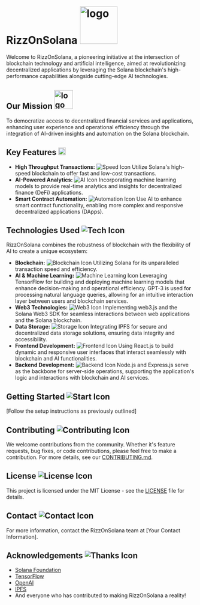 # RizzOnSolana <img src="https://github.com/RizzOnSolana/.github/assets/161975417/e21e668f-aff1-4714-89aa-7479cb658a7b" width="100" height="100" alt="logo">


Welcome to RizzOnSolana, a pioneering initiative at the intersection of blockchain technology and artificial intelligence, aimed at revolutionizing decentralized applications by leveraging the Solana blockchain's high-performance capabilities alongside cutting-edge AI technologies.

## Our Mission <img src="https://github.com/RizzOnSolana/.github/assets/161975417/a803bb36-29ca-43d9-8479-954f20707a20" width="50" height="50" alt="logo">

To democratize access to decentralized financial services and applications, enhancing user experience and operational efficiency through the integration of AI-driven insights and automation on the Solana blockchain.

## Key Features <img src="https://github.com/RizzOnSolana/.github/assets/161975417/61904117-60af-45f7-aab6-be2a40c599fb" width="20" height="20" alt="logo">

- **High Throughput Transactions:** ![Speed Icon](https://via.placeholder.com/15) Utilize Solana's high-speed blockchain to offer fast and low-cost transactions.
- **AI-Powered Analytics:** ![AI Icon](https://via.placeholder.com/15) Incorporating machine learning models to provide real-time analytics and insights for decentralized finance (DeFi) applications.
- **Smart Contract Automation:** ![Automation Icon](https://via.placeholder.com/15) Use AI to enhance smart contract functionality, enabling more complex and responsive decentralized applications (DApps).

## Technologies Used ![Tech Icon](https://via.placeholder.com/20)

RizzOnSolana combines the robustness of blockchain with the flexibility of AI to create a unique ecosystem:

- **Blockchain:** ![Blockchain Icon](https://via.placeholder.com/15) Utilizing Solana for its unparalleled transaction speed and efficiency.
- **AI & Machine Learning:** ![Machine Learning Icon](https://via.placeholder.com/15) Leveraging TensorFlow for building and deploying machine learning models that enhance decision-making and operational efficiency. GPT-3 is used for processing natural language queries, allowing for an intuitive interaction layer between users and blockchain services.
- **Web3 Technologies:** ![Web3 Icon](https://via.placeholder.com/15) Implementing web3.js and the Solana Web3 SDK for seamless interactions between web applications and the Solana blockchain.
- **Data Storage:** ![Storage Icon](https://via.placeholder.com/15) Integrating IPFS for secure and decentralized data storage solutions, ensuring data integrity and accessibility.
- **Frontend Development:** ![Frontend Icon](https://via.placeholder.com/15) Using React.js to build dynamic and responsive user interfaces that interact seamlessly with blockchain and AI functionalities.
- **Backend Development:** ![Backend Icon](https://via.placeholder.com/15) Node.js and Express.js serve as the backbone for server-side operations, supporting the application's logic and interactions with blockchain and AI services.

## Getting Started ![Start Icon](https://via.placeholder.com/20)

[Follow the setup instructions as previously outlined]

## Contributing ![Contributing Icon](https://via.placeholder.com/20)

We welcome contributions from the community. Whether it's feature requests, bug fixes, or code contributions, please feel free to make a contribution. For more details, see our [CONTRIBUTING.md](CONTRIBUTING.md).

## License ![License Icon](https://via.placeholder.com/20)

This project is licensed under the MIT License - see the [LICENSE](LICENSE) file for details.

## Contact ![Contact Icon](https://via.placeholder.com/20)

For more information, contact the RizzOnSolana team at [Your Contact Information].

## Acknowledgements ![Thanks Icon](https://via.placeholder.com/20)

- [Solana Foundation](https://solana.com/)
- [TensorFlow](https://www.tensorflow.org/)
- [OpenAI](https://openai.com/)
- [IPFS](https://ipfs.io/)
- And everyone who has contributed to making RizzOnSolana a reality!
